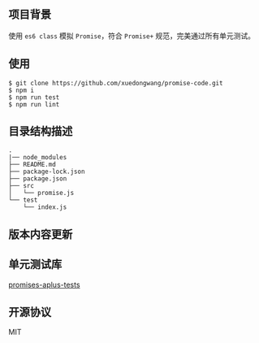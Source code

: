 ## 项目背景
使用 `es6 class` 模拟 `Promise`，符合 `Promise+` 规范，完美通过所有单元测试。
## 使用
```
$ git clone https://github.com/xuedongwang/promise-code.git
$ npm i
$ npm run test
$ npm run lint
```
## 目录结构描述
```
.
|── node_modules
├── README.md
├── package-lock.json
├── package.json
├── src
│   └── promise.js
└── test
    └── index.js
```
## 版本内容更新

## 单元测试库
[promises-aplus-tests](https://github.com/promises-aplus/promises-tests)
## 开源协议
MIT